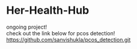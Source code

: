 # Her-Health-Hub
ongoing project!<br>
check out the link below for pcos detection!<br>
https://github.com/sanvishukla/pcos_detection.git
